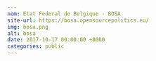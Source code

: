```yaml
---
nom: Etat Federal de Belgique - BOSA
site-url: https://bosa.opensourcepolitics.eu/
img: bosa.png
alt: bosa
date: 2017-10-17 00:00:00 +0000
categories: public
---
```

